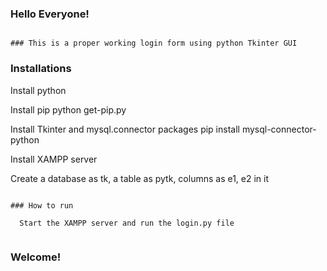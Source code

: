 ### Hello Everyone!

~~~~~~~~~~~~~~~~~~~~~~~~~~~~~~~~~~~~~~~~~~~~~~~~~~~~~~~~~~~~~~~~~~~~~~~~~~~~~~~~~~~~~~~~~~~~~~~~~~~~~~~~~

### This is a proper working login form using python Tkinter GUI

~~~~~~~~~~~~~~~~~~~~~~~~~~~~~~~~~~~~~~~~~~~~~~~~~~~~~~~~~~~~~~~~~~~~~~~~~~~~~~~~~~~~~~~~~~~~~~~~~~~~~~~~~

### Installations

  Install python
  
  Install pip
    python get-pip.py
    
  Install Tkinter and mysql.connector packages
    pip install mysql-connector-python
    
  Install XAMPP server
  
  Create a database as tk,
         a table as pytk,
         columns as e1, e2 in it
    
~~~~~~~~~~~~~~~~~~~~~~~~~~~~~~~~~~~~~~~~~~~~~~~~~~~~~~~~~~~~~~~~~~~~~~~~~~~~~~~~~~~~~~~~~~~~~~~~~~~~~~~~~

### How to run
  
  Start the XAMPP server and run the login.py file
  
~~~~~~~~~~~~~~~~~~~~~~~~~~~~~~~~~~~~~~~~~~~~~~~~~~~~~~~~~~~~~~~~~~~~~~~~~~~~~~~~~~~~~~~~~~~~~~~~~~~~~~~~~

### Welcome!
